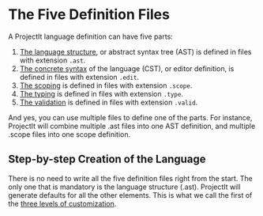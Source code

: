 # The Five Definition Files
A ProjectIt language definition can have five parts:

1. [The language structure](xref:langdef-tutorial), or abstract syntax tree (AST) is defined in files with extension `.ast`.
2. [The concrete syntax](xref:editdef-tutorial) of the language (CST), or editor definition, is defined in files with extension `.edit`.
3. [The scoping](xref:scopedef-tutorial) is defined in files with extension `.scope`.
4. [The typing](xref:typedef-tutorial) is defined in files with extension `.type`.
5. [The validation](xref:validdef-tutorial) is defined in files with extension `.valid`.

And yes, you can use multiple files to define one of the parts. For instance, ProjectIt will combine
multiple .ast files into one AST definition, and multiple .scope files into one scope definition.

## Step-by-step Creation of the Language

There is no need to write all the five definition files right from the start. The only one that is 
mandatory is the language structure (.ast). ProjectIt will generate defaults for all the other elements. 
This is what we call the first of the [three levels of customization](050_Three-Levels-of-Customization).
